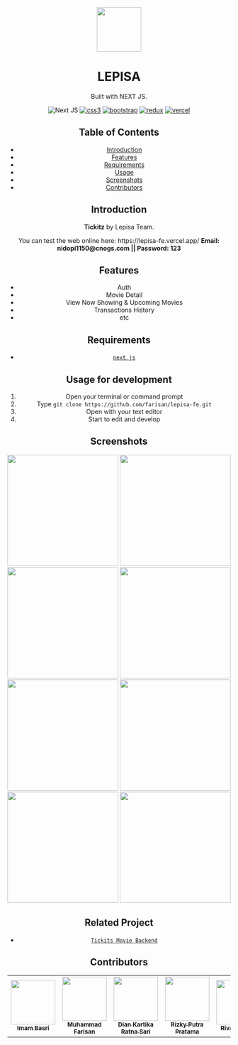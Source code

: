 <center>
<td align="center">
        <a href="https://github.com/rzkiyprtm">
          <img width="100" ; src="./src/assets/readme/logo.png" alt=""><br/>
        </a>
        </td>
<center/>
<h1 align="center">LEPISA</h1>
<p align="center">
  Built with NEXT JS.
</p>

![Next JS](https://img.shields.io/badge/Next-black?style=for-the-badge&logo=next.js&logoColor=white)
[![css3](https://img.shields.io/badge/CSS3-1572B6?style=for-the-badge&logo=css3&logoColor=white)]()
[![bootstrap](https://img.shields.io/badge/Bootstrap-563D7C?style=for-the-badge&logo=bootstrap&logoColor=white)]()
[![redux](https://img.shields.io/badge/Redux-593D88?style=for-the-badge&logo=redux&logoColor=white)]()
[![vercel](https://img.shields.io/badge/Vercel-000000?style=for-the-badge&logo=vercel&logoColor=white)]()

## Table of Contents

- [Introduction](#introduction)
- [Features](#features)
- [Requirements](#requirements)
- [Usage](#usage-for-development)
- [Screenshots](#screenshots)
- [Contributors](#contributors)

## Introduction

<b>Tickitz</b> by Lepisa Team.
<tr>You can test the web online here: https://lepisa-fe.vercel.app/</tr>
<b>Email: nidopi1150@cnogs.com || Password: 123</b>

## Features

- Auth
- Movie Detail
- View Now Showing & Upcoming Movies
- Transactions History
- etc

## Requirements

- [`next js`](https://reactjs.org/)

## Usage for development

1. Open your terminal or command prompt
2. Type `git clone https://github.com/farisan/lepisa-fe.git`
3. Open with your text editor
4. Start to edit and develop

## Screenshots

<div align="center">
    <img width="250" src="./src/assets/readme/11.jpeg">
    <img width="250" src="./src/assets/readme/22.jpeg">
    <img width="250" src="./src/assets/readme/33.jpeg">
    <img width="250" src="./src/assets/readme/44.jpeg">
    <img width="250" src="./src/assets/readme/55.jpeg">
    <img width="250" src="./src/assets/readme/66.jpeg">
    <img width="250" src="./src/assets/readme/77.jpeg">
    <img width="250" src="./src/assets/readme/88.jpeg">
</div>

## Related Project
* [`Tickits Movie Backend`](https://github.com/Diankrs30/lepisa-fix-be-collab)

## Contributors

<center>
  <table>
    <tr>
      <td align="center">
        <a href="https://github.com/rzkiyprtm">
          <img width="100" ; src="/home/pratama/monlight-wallet/src/assets/gue.jpg" alt=""><br/>
          <sub><b>Imam Basri</b></sub>
        </a>
        </td>
        <td align="center">
        <a href="https://github.com/rzkiyprtm">
          <img width="100" ; src="/home/pratama/monlight-wallet/src/assets/gue.jpg" alt=""><br/>
          <sub><b>Muhammad Farisan</b></sub>
        </a>
        </td>
        <td align="center">
        <a href="https://github.com/rzkiyprtm">
          <img width="100" ; src="/home/pratama/monlight-wallet/src/assets/gue.jpg" alt=""><br/>
          <sub><b>Dian Kartika Ratna Sari</b></sub>
        </a>
        </td>
        <td align="center">
        <a href="https://github.com/rzkiyprtm">
          <img width="100" ; src="/home/pratama/monlight-wallet/src/assets/gue.jpg" alt=""><br/>
          <sub><b>Rizky Putra Pratama</b></sub>
        </a>
        </td>
        <td align="center">
        <a href="https://github.com/rzkiyprtm">
          <img width="100" ; src="/home/pratama/monlight-wallet/src/assets/gue.jpg" alt=""><br/>
          <sub><b>Rival Alfalah</b></sub>
        </a>
        </td>
  </table>
</center>
